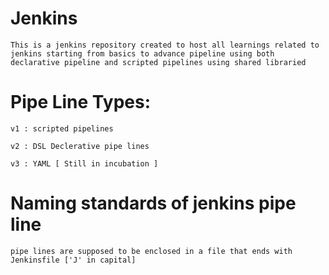 # Jenkins
```
This is a jenkins repository created to host all learnings related to jenkins starting from basics to advance pipeline using both declarative pipeline and scripted pipelines using shared libraried 
```
# Pipe Line Types:
```
v1 : scripted pipelines 

v2 : DSL Declerative pipe lines

v3 : YAML [ Still in incubation ]
```
# Naming standards of jenkins pipe line
```
pipe lines are supposed to be enclosed in a file that ends with Jenkinsfile ['J' in capital]

```


